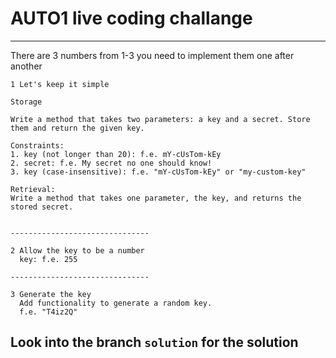 # AUTO1 live coding challange

------------------
There are 3 numbers from 1-3 you need to implement them one after another

```
1 Let's keep it simple

Storage

Write a method that takes two parameters: a key and a secret. Store them and return the given key. 

Constraints:
1. key (not longer than 20): f.e. mY-cUsTom-kEy 
2. secret: f.e. My secret no one should know!
3. key (case-insensitive): f.e. "mY-cUsTom-kEy" or "my-custom-key"

Retrieval:
Write a method that takes one parameter, the key, and returns the stored secret. 


-------------------------------

2 Allow the key to be a number
  key: f.e. 255

-------------------------------

3 Generate the key
  Add functionality to generate a random key.
  f.e. "T4iz2Q"
```
## Look into the branch ```solution``` for the solution
